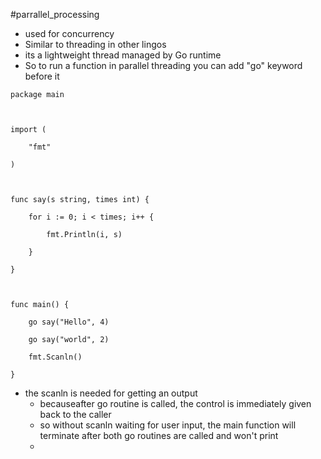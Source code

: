 #parrallel_processing 
- used for concurrency
- Similar to threading in other lingos
- its a lightweight thread managed by Go runtime
- So to run a function in parallel threading you can add "go" keyword before it
```
package main

  

import (

    "fmt"

)

  

func say(s string, times int) {

    for i := 0; i < times; i++ {

        fmt.Println(i, s)

    }

}

  

func main() {

    go say("Hello", 4)

    go say("world", 2)

    fmt.Scanln()

}
```

- the scanln is needed for getting an output
	- becauseafter go routine is called, the control is immediately given back to the caller
	- so without scanln waiting for user input, the main function will terminate after both go routines are called and won't print
	- 